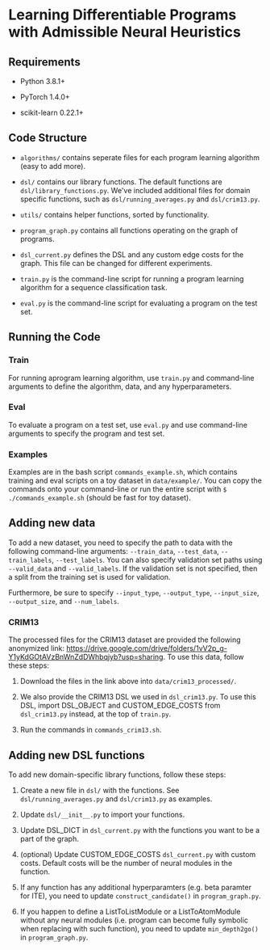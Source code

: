 # Learning Differentiable Programs with Admissible Neural Heuristics

## Requirements

- Python 3.8.1+

- PyTorch 1.4.0+

- scikit-learn 0.22.1+

## Code Structure

- `algorithms/` contains seperate files for each program learning algorithm (easy to add more).

- `dsl/` contains our library functions. The default functions are `dsl/library_functions.py`. We've included additional files for domain specific functions, such as `dsl/running_averages.py` and `dsl/crim13.py`.

- `utils/` contains helper functions, sorted by functionality.

- `program_graph.py` contains all functions operating on the graph of programs.

- `dsl_current.py` defines the DSL and any custom edge costs for the graph. This file can be changed for different experiments.

- `train.py` is the command-line script for running a program learning algorithm for a sequence classification task.

- `eval.py` is the command-line script for evaluating a program on the test set.

## Running the Code

### Train

For running aprogram learning algorithm, use `train.py` and command-line arguments to define the algorithm, data, and any hyperparameters.
### Eval

To evaluate a program on a test set, use `eval.py` and use command-line arguments to specify the program and test set.

### Examples

Examples are in the bash script `commands_example.sh`, which contains training and eval scripts on a toy dataset in `data/example/`. You can copy the commands onto your command-line or run the entire script with `$ ./commands_example.sh` (should be fast for toy dataset).

## Adding new data

To add a new dataset, you need to specify the path to data with the following command-line arguments: `--train_data`, `--test_data`, `--train_labels`, `--test_labels`.  You can also specify validation set paths using `--valid_data` and `--valid_labels`. If the validation set is not specified, then a split from the training set is used for validation.

Furthermore, be sure to specify `--input_type`, `--output_type`, `--input_size`, `--output_size`, and `--num_labels`.

### CRIM13

The processed files for the CRIM13 dataset are provided the following anonymized link: https://drive.google.com/drive/folders/1vV2p_g-Y1yKdGOtAVzBnWnZdDWhbqjyb?usp=sharing. To use this data, follow these steps:

1) Download the files in the link above into `data/crim13_processed/`.

2) We also provide the CRIM13 DSL we used in `dsl_crim13.py`. To use this DSL, import DSL_OBJECT and CUSTOM_EDGE_COSTS from `dsl_crim13.py` instead, at the top of `train.py`.

3) Run the commands in `commands_crim13.sh`.

## Adding new DSL functions

To add new domain-specific library functions, follow these steps:

1) Create a new file in `dsl/` with the functions. See `dsl/running_averages.py` and `dsl/crim13.py` as examples.

2) Update `dsl/__init__.py` to import your functions.

3) Update DSL_DICT in `dsl_current.py` with the functions you want to be a part of the graph.

4) (optional) Update CUSTOM_EDGE_COSTS `dsl_current.py` with custom costs. Default costs will be the number of neural modules in the function.

5) If any function has any additional hyperparamters (e.g. beta paramter for ITE), you need to update `construct_candidate()` in `program_graph.py`.

6) If you happen to define a ListToListModule or a ListToAtomModule without any neural modules (i.e. program can become fully symbolic when replacing with such function), you need to update `min_depth2go()` in `program_graph.py`.
